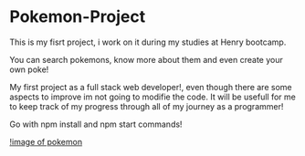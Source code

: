 # Pokemon-Project

This is my fisrt project, i work on it during my studies at Henry bootcamp.

You can search pokemons, know more about them and even create your own poke!

My first project as a full stack web developer!, even though there are some aspects to improve im not going to modifie the code. It will be usefull for me to keep
track of my progress through all of my journey as a programmer!

Go with npm install and npm start commands!

[!image of pokemon](https://encrypted-tbn0.gstatic.com/images?q=tbn:ANd9GcSxXuaCaNm0CF4e3xyXGAhDWvItlgq7Kv5Xsg&usqp=CAU)
